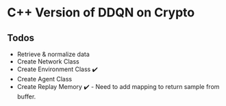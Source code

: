 # C++ Version of DDQN on Crypto

## Todos
- Retrieve & normalize data 
- Create Network Class
- Create Environment Class  ✔️
- Create Agent Class
- Create Replay Memory ✔️
		- Need to add mapping to return sample from buffer.






